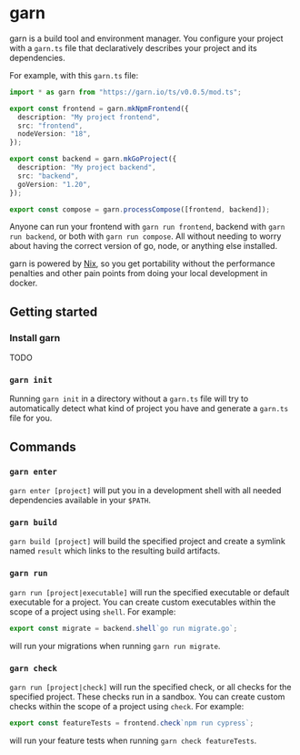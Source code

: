 # garn

garn is a build tool and environment manager. You configure your project with a
`garn.ts` file that declaratively describes your project and its dependencies.

For example, with this `garn.ts` file:

```typescript
import * as garn from "https://garn.io/ts/v0.0.5/mod.ts";

export const frontend = garn.mkNpmFrontend({
  description: "My project frontend",
  src: "frontend",
  nodeVersion: "18",
});

export const backend = garn.mkGoProject({
  description: "My project backend",
  src: "backend",
  goVersion: "1.20",
});

export const compose = garn.processCompose([frontend, backend]);
```

Anyone can run your frontend with `garn run frontend`, backend with `garn run
backend`, or both with `garn run compose`. All without needing to worry about
having the correct version of go, node, or anything else installed.

garn is powered by [Nix](https://nixos.org/), so you get portability without
the performance penalties and other pain points from doing your local
development in docker.

## Getting started

### Install garn

TODO

### `garn init`

Running `garn init` in a directory without a `garn.ts` file will try to
automatically detect what kind of project you have and generate a `garn.ts`
file for you.

## Commands

### `garn enter`

`garn enter [project]` will put you in a development shell with all
needed dependencies available in your `$PATH`.

### `garn build`

`garn build [project]` will build the specified project and create a symlink
named `result` which links to the resulting build artifacts.

### `garn run`

`garn run [project|executable]` will run the specified executable or default
executable for a project. You can create custom executables within the scope of
a project using `shell`. For example:

```typescript
export const migrate = backend.shell`go run migrate.go`;
```

will run your migrations when running `garn run migrate`.

### `garn check`

`garn run [project|check]` will run the specified check, or all checks for the
specified project. These checks run in a sandbox. You can create custom checks
within the scope of a project using `check`. For example:

```typescript
export const featureTests = frontend.check`npm run cypress`;
```

will run your feature tests when running `garn check featureTests`.
